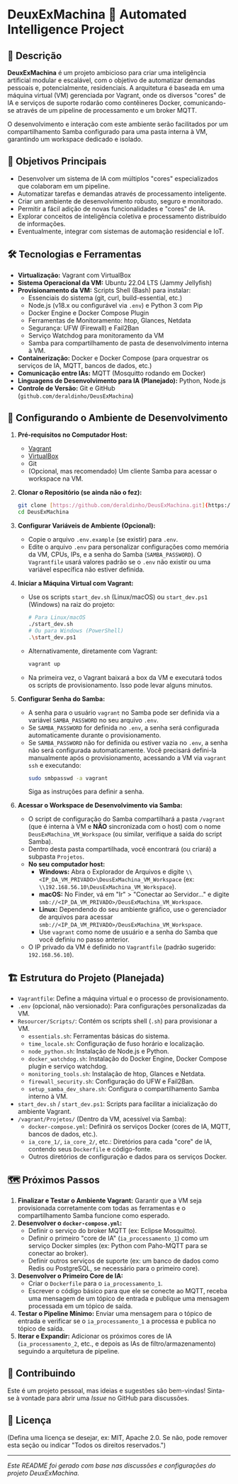 # DeuxExMachina 🤖 Automated Intelligence Project

## 📜 Descrição

**DeuxExMachina** é um projeto ambicioso para criar uma inteligência artificial modular e escalável, com o objetivo de automatizar demandas pessoais e, potencialmente, residenciais. A arquitetura é baseada em uma máquina virtual (VM) gerenciada por Vagrant, onde os diversos "cores" de IA e serviços de suporte rodarão como contêineres Docker, comunicando-se através de um pipeline de processamento e um broker MQTT.

O desenvolvimento e interação com este ambiente serão facilitados por um compartilhamento Samba configurado para uma pasta interna à VM, garantindo um workspace dedicado e isolado.

## 🎯 Objetivos Principais

* Desenvolver um sistema de IA com múltiplos "cores" especializados que colaboram em um pipeline.
* Automatizar tarefas e demandas através de processamento inteligente.
* Criar um ambiente de desenvolvimento robusto, seguro e monitorado.
* Permitir a fácil adição de novas funcionalidades e "cores" de IA.
* Explorar conceitos de inteligência coletiva e processamento distribuído de informações.
* Eventualmente, integrar com sistemas de automação residencial e IoT.

## 🛠️ Tecnologias e Ferramentas

* **Virtualização:** Vagrant com VirtualBox
* **Sistema Operacional da VM:** Ubuntu 22.04 LTS (Jammy Jellyfish)
* **Provisionamento da VM:** Scripts Shell (Bash) para instalar:
    * Essenciais do sistema (git, curl, build-essential, etc.)
    * Node.js (v18.x ou configurável via `.env`) e Python 3 com Pip
    * Docker Engine e Docker Compose Plugin
    * Ferramentas de Monitoramento: htop, Glances, Netdata
    * Segurança: UFW (Firewall) e Fail2Ban
    * Serviço Watchdog para monitoramento da VM
    * Samba para compartilhamento de pasta de desenvolvimento interna à VM.
* **Containerização:** Docker e Docker Compose (para orquestrar os serviços de IA, MQTT, bancos de dados, etc.)
* **Comunicação entre IAs:** MQTT (Mosquitto rodando em Docker)
* **Linguagens de Desenvolvimento para IA (Planejado):** Python, Node.js
* **Controle de Versão:** Git e GitHub (`github.com/deraldinho/DeusExMachina`)

## 🚀 Configurando o Ambiente de Desenvolvimento

1.  **Pré-requisitos no Computador Host:**
    * [Vagrant](https://www.vagrantup.com/downloads)
    * [VirtualBox](https://www.virtualbox.org/wiki/Downloads)
    * Git
    * (Opcional, mas recomendado) Um cliente Samba para acessar o workspace na VM.

2.  **Clonar o Repositório (se ainda não o fez):**
    ```bash
    git clone [https://github.com/deraldinho/DeusExMachina.git](https://github.com/deraldinho/DeusExMachina.git)
    cd DeusExMachina
    ```

3.  **Configurar Variáveis de Ambiente (Opcional):**
    * Copie o arquivo `.env.example` (se existir) para `.env`.
    * Edite o arquivo `.env` para personalizar configurações como memória da VM, CPUs, IPs, e a senha do Samba (`SAMBA_PASSWORD`). O `Vagrantfile` usará valores padrão se o `.env` não existir ou uma variável específica não estiver definida.


    

4.  **Iniciar a Máquina Virtual com Vagrant:**
    * Use os scripts `start_dev.sh` (Linux/macOS) ou `start_dev.ps1` (Windows) na raiz do projeto:
        ```bash
        # Para Linux/macOS
        ./start_dev.sh
        # Ou para Windows (PowerShell)
        .\start_dev.ps1
        ```
    * Alternativamente, diretamente com Vagrant:
        ```bash
        vagrant up
        ```
    * Na primeira vez, o Vagrant baixará a box da VM e executará todos os scripts de provisionamento. Isso pode levar alguns minutos.

5.  **Configurar Senha do Samba:**
    * A senha para o usuário `vagrant` no Samba pode ser definida via a variável `SAMBA_PASSWORD` no seu arquivo `.env`.
    * Se `SAMBA_PASSWORD` for definida no `.env`, a senha será configurada automaticamente durante o provisionamento.
    * Se `SAMBA_PASSWORD` não for definida ou estiver vazia no `.env`, a senha não será configurada automaticamente. Você precisará defini-la manualmente após o provisionamento, acessando a VM via `vagrant ssh` e executando:
        ```bash
        sudo smbpasswd -a vagrant
        ```
        Siga as instruções para definir a senha.

7.  **Acessar o Workspace de Desenvolvimento via Samba:**
    * O script de configuração do Samba compartilhará a pasta `/vagrant` (que é interna à VM e **NÃO** sincronizada com o host) com o nome `DeusExMachina_VM_Workspace` (ou similar, verifique a saída do script Samba).
    * Dentro desta pasta compartilhada, você encontrará (ou criará) a subpasta `Projetos`.
    * **No seu computador host:**
        * **Windows:** Abra o Explorador de Arquivos e digite `\\<IP_DA_VM_PRIVADO>\DeusExMachina_VM_Workspace` (ex: `\\192.168.56.10\DeusExMachina_VM_Workspace`).
        * **macOS:** No Finder, vá em "Ir" > "Conectar ao Servidor..." e digite `smb://<IP_DA_VM_PRIVADO>/DeusExMachina_VM_Workspace`.
        * **Linux:** Dependendo do seu ambiente gráfico, use o gerenciador de arquivos para acessar `smb://<IP_DA_VM_PRIVADO>/DeusExMachina_VM_Workspace`.
        * Use `vagrant` como nome de usuário e a senha do Samba que você definiu no passo anterior.
    * O IP privado da VM é definido no `Vagrantfile` (padrão sugerido: `192.168.56.10`).

## 🏗️ Estrutura do Projeto (Planejada)

* `Vagrantfile`: Define a máquina virtual e o processo de provisionamento.
* `.env` (opcional, não versionado): Para configurações personalizadas da VM.
* `Resourcer/Scripts/`: Contém os scripts shell (`.sh`) para provisionar a VM.
    * `essentials.sh`: Ferramentas básicas do sistema.
    * `time_locale.sh`: Configuração de fuso horário e localização.
    * `node_python.sh`: Instalação de Node.js e Python.
    * `docker_watchdog.sh`: Instalação do Docker Engine, Docker Compose plugin e serviço watchdog.
    * `monitoring_tools.sh`: Instalação de htop, Glances e Netdata.
    * `firewall_security.sh`: Configuração do UFW e Fail2Ban.
    * `setup_samba_dev_share.sh`: Configura o compartilhamento Samba interno à VM.
* `start_dev.sh` / `start_dev.ps1`: Scripts para facilitar a inicialização do ambiente Vagrant.
* `/vagrant/Projetos/` (Dentro da VM, acessível via Samba):
    * `docker-compose.yml`: Definirá os serviços Docker (cores de IA, MQTT, bancos de dados, etc.).
    * `ia_core_1/`, `ia_core_2/`, etc.: Diretórios para cada "core" de IA, contendo seus `Dockerfile` e código-fonte.
    * Outros diretórios de configuração e dados para os serviços Docker.

## 🗺️ Próximos Passos

1.  **Finalizar e Testar o Ambiente Vagrant:** Garantir que a VM seja provisionada corretamente com todas as ferramentas e o compartilhamento Samba funcione como esperado.
2.  **Desenvolver o `docker-compose.yml`:**
    * Definir o serviço do broker MQTT (ex: Eclipse Mosquitto).
    * Definir o primeiro "core de IA" (`ia_processamento_1`) como um serviço Docker simples (ex: Python com Paho-MQTT para se conectar ao broker).
    * Definir outros serviços de suporte (ex: um banco de dados como Redis ou PostgreSQL, se necessário para o primeiro core).
3.  **Desenvolver o Primeiro Core de IA:**
    * Criar o `Dockerfile` para o `ia_processamento_1`.
    * Escrever o código básico para que ele se conecte ao MQTT, receba uma mensagem de um tópico de entrada e publique uma mensagem processada em um tópico de saída.
4.  **Testar o Pipeline Mínimo:** Enviar uma mensagem para o tópico de entrada e verificar se o `ia_processamento_1` a processa e publica no tópico de saída.
5.  **Iterar e Expandir:** Adicionar os próximos cores de IA (`ia_processamento_2`, etc., e depois as IAs de filtro/armazenamento) seguindo a arquitetura de pipeline.

## 🤝 Contribuindo

Este é um projeto pessoal, mas ideias e sugestões são bem-vindas! Sinta-se à vontade para abrir uma *Issue* no GitHub para discussões.

## 📄 Licença

(Defina uma licença se desejar, ex: MIT, Apache 2.0. Se não, pode remover esta seção ou indicar "Todos os direitos reservados.")

---

*Este README foi gerado com base nas discussões e configurações do projeto DeuxExMachina.*
